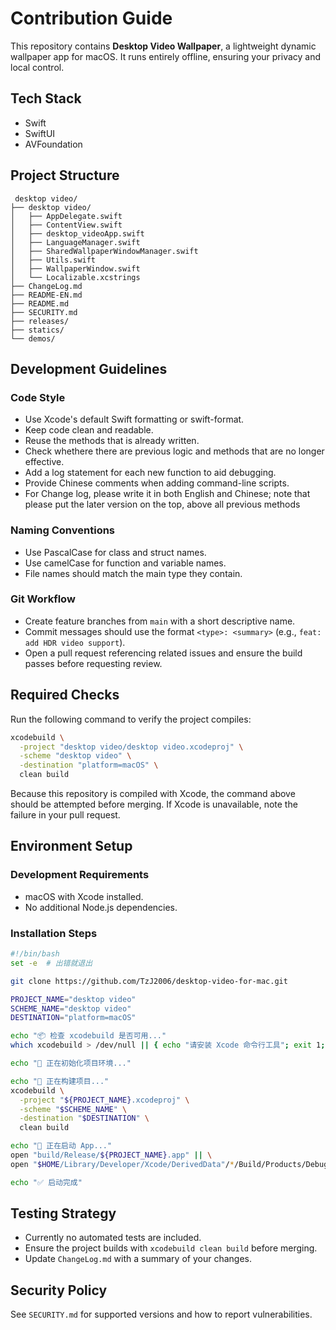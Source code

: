 # Contribution Guide

This repository contains **Desktop Video Wallpaper**, a lightweight dynamic wallpaper app for macOS. It runs entirely offline, ensuring your privacy and local control.

## Tech Stack

- Swift
- SwiftUI
- AVFoundation

## Project Structure

```
 desktop video/
├── desktop video/
│   ├── AppDelegate.swift
│   ├── ContentView.swift
│   ├── desktop_videoApp.swift
│   ├── LanguageManager.swift
│   ├── SharedWallpaperWindowManager.swift
│   ├── Utils.swift
│   ├── WallpaperWindow.swift
│   └── Localizable.xcstrings
├── ChangeLog.md
├── README-EN.md
├── README.md
├── SECURITY.md
├── releases/
├── statics/
└── demos/
```

## Development Guidelines

### Code Style

- Use Xcode's default Swift formatting or swift-format.
- Keep code clean and readable.
- Reuse the methods that is already written.
- Check whethere there are previous logic and methods that are no longer effective.
- Add a log statement for each new function to aid debugging.
- Provide Chinese comments when adding command-line scripts.
- For Change log, please write it in both English and Chinese; note that please put the later version on the top, above all previous methods

### Naming Conventions

- Use PascalCase for class and struct names.
- Use camelCase for function and variable names.
- File names should match the main type they contain.

### Git Workflow

- Create feature branches from `main` with a short descriptive name.
- Commit messages should use the format `<type>: <summary>` (e.g., `feat: add HDR video support`).
- Open a pull request referencing related issues and ensure the build passes before requesting review.

## Required Checks

Run the following command to verify the project compiles:

```bash
xcodebuild \
  -project "desktop video/desktop video.xcodeproj" \
  -scheme "desktop video" \
  -destination "platform=macOS" \
  clean build
```

Because this repository is compiled with Xcode, the command above should be attempted before merging. If Xcode is unavailable, note the failure in your pull request.

## Environment Setup

### Development Requirements

- macOS with Xcode installed.
- No additional Node.js dependencies.

### Installation Steps

```bash
#!/bin/bash
set -e  # 出错就退出

git clone https://github.com/TzJ2006/desktop-video-for-mac.git

PROJECT_NAME="desktop video"
SCHEME_NAME="desktop video"
DESTINATION="platform=macOS"

echo "📦 检查 xcodebuild 是否可用..."
which xcodebuild > /dev/null || { echo "请安装 Xcode 命令行工具"; exit 1; }

echo "📁 正在初始化项目环境..."

echo "🚧 正在构建项目..."
xcodebuild \
  -project "${PROJECT_NAME}.xcodeproj" \
  -scheme "$SCHEME_NAME" \
  -destination "$DESTINATION" \
  clean build

echo "🚀 正在启动 App..."
open "build/Release/${PROJECT_NAME}.app" || \
open "$HOME/Library/Developer/Xcode/DerivedData"/*/Build/Products/Debug/${PROJECT_NAME}.app

echo "✅ 启动完成"
```

## Testing Strategy

- Currently no automated tests are included.
- Ensure the project builds with `xcodebuild clean build` before merging.
- Update `ChangeLog.md` with a summary of your changes.

## Security Policy

See `SECURITY.md` for supported versions and how to report vulnerabilities.
